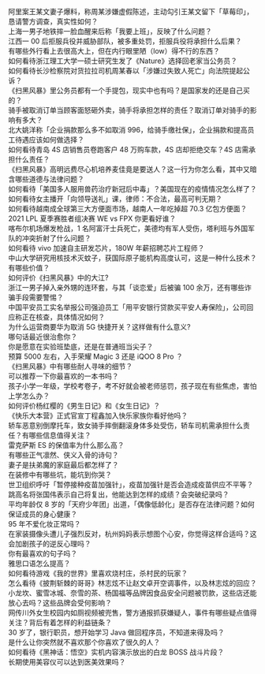 阿里案王某文妻子爆料，称周某涉嫌虚假陈述，主动勾引王某文留下「草莓印」，恳请警方调查，真实性如何？  
上海一男子地铁摔一脸血醒来后称「我要上班」，反映了什么问题？  
江西一 00 后拒服兵役并威胁部队，被多重处罚，拒服兵役将承担什么后果？  
有哪些外行看上去很高大上，但在内行眼里陋（low）得不行的东西？  
如何看待浙江理工大学一硕士研究生发了《Nature》选择回老家当公务员？  
如何看待长沙检察院对货拉拉司机周某春以「涉嫌过失致人死亡」向法院提起公诉？  
《扫黑风暴》里公务员都有一个手提包，现实中也有吗？是国家发的还是自己买的？  
骑手被取消订单当顾客面怒砸外卖，骑手将承担怎样的责任？取消订单对骑手的影响有多大？  
北大姚洋称「企业捐款那么多不如取消 996，给骑手缴社保」，企业捐款和提高员工待遇应该如何做选择？  
如何看待青岛 4S 店销售员卷跑客户 48 万购车款，4S 店却拒绝交车？4S 店需承担什么责任？  
《扫黑风暴》高明远费尽心机培养麦佳竟是要送人？这一行为你怎么看，其中又暗含哪些道德与法律问题？  
如何看待「美国多人服用兽药治疗新冠后中毒」？美国现在的疫情情况怎么样了？  
如何看待女主播开「向领导送礼」课，律师：不合法，最高可判无期？  
如何看待越南成全球第三大方便面市场，越南人一年吃掉超 70.3 亿包方便面？  
2021 LPL 夏季赛胜者组决赛 WE vs FPX 你更看好谁？  
喀布尔机场爆发枪战，1 名阿富汗士兵死亡，美德均有军人受伤，塔利班与外国军队的冲突折射了什么问题？  
如何看待 vivo 加速自主研发芯片，180W 年薪招聘芯片工程师？  
中山大学研究用核技术灭蚊子，获国际原子能机构高度认可，这是一种什么技术？有哪些价值？  
如何评价《扫黑风暴》中的大江?  
浙江一男子掉入亲外甥的连环套，与其「谈恋爱」后被骗 100 余万，还有哪些诈骗手段需要警惕？  
中国平安员工实名举报公司强迫员工「用平安银行贷款买平安人寿保险」，公司回应称正在核查，具体情况如何？  
为什么运营商要华为取消 5G 快捷开关？这样做有什么意义?  
哪句话最近很治愈你？  
你是愿意在实验班垫底，还是在普通班当尖子？  
预算 5000 左右，入手荣耀 Magic 3 还是 iQOO 8 Pro ？  
《扫黑风暴》中有哪些耐人寻味的细节？  
可以推荐一下你最喜欢的一本书吗？  
孩子小学一年级，学校考卷子，考不好就会被老师惩罚，孩子现在有些焦虑，害怕上学怎么办？  
如何评价杨红樱的《男生日记》和《女生日记》？  
《快乐大本营》正式官宣丁程鑫加入快乐家族你看好他吗？  
轿车恶意别倒摩托车，致女骑手摔倒翻滚身体多处受伤，轿车司机需承担什么责任？有哪些信息值得关注？  
雷克萨斯 ES 的保值率为什么那么高？  
有哪些正气凛然、侠义入骨的诗句？  
妻子是扶弟魔的家庭最后都怎样了？  
在装修中有哪些坑，能坑到你哭？  
世卫组织呼吁「暂停接种疫苗加强针」，疫苗加强针是否会造成疫苗供应不平等？  
跳高名将张国伟表示自己将复出，他能达到怎样的成绩？会突破纪录吗？  
平均年龄仅 8 岁的「天府少年团」出道，「偶像低龄化」是否存在法律问题？如何保证成员的身心健康？  
95 年不爱化妆正常吗？  
在家装摄像头遭儿子强烈反对，杭州妈妈表示想图个心安，你觉得这样合适吗？这会加剧孩子的逆反心理吗？  
你有最喜欢的句子吗？  
雅思口语怎么提高？  
如何看待游戏《我的世界》里喜欢烧村庄，杀村民的玩家？  
怎么看待《披荆斩棘的哥哥》林志炫不让赵文卓开空调事件，以及林志炫的回应？  
小龙坎、蜜雪冰城、奈雪的茶、杨国福等品牌因食品安全问题被罚款，这些店还能放心去吗？这些品牌会受何影响？  
网传川外女生校园内如厕视频被兜售，警方通报抓获嫌疑人，事件有哪些疑点值得关注？背后有着怎样的利益链条？  
30 岁了，银行职员，想开始学习 Java 做回程序员，不知道来得及吗？  
是什么让你突然就不喜欢那个你喜欢了很久的人？  
如何看待《黑神话：悟空》实机内容演示放出的白龙 BOSS 战斗片段？  
长期使用美容仪可以达到医美效果吗？  
